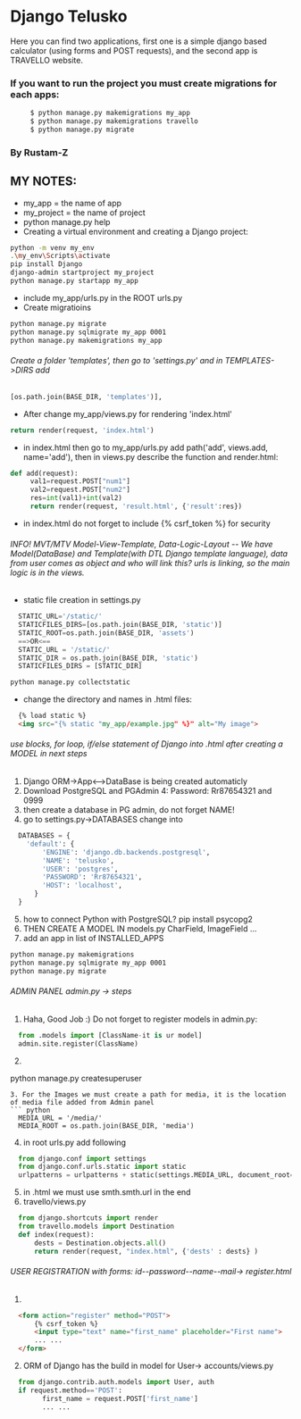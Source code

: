 # Django Telusko
Here you can find two applications, first one is a simple django based calculator (using forms and POST requests), and the second app is TRAVELLO website.
### If you want to run the project you must create migrations for each apps:
``` bash
     $ python manage.py makemigrations my_app
     $ python manage.py makemigrations travello
     $ python manage.py migrate
```
### By Rustam-Z

## MY NOTES:
- my_app = the name of app
- my_project = the name of project
- python manage.py help
- Creating a virtual environment and creating a Django project:
``` bash
python -m venv my_env
.\my_env\Scripts\activate
pip install Django
django-admin startproject my_project
python manage.py startapp my_app
```
- include my_app/urls.py in the ROOT urls.py
- Create migratioins
``` bash 
python manage.py migrate
python manage.py sqlmigrate my_app 0001
python manage.py makemigrations my_app
```
###### Create a folder 'templates', then go to 'settings.py' and in TEMPLATES->DIRS add 
``` python 
[os.path.join(BASE_DIR, 'templates')],
```
- After change my_app/views.py for rendering 'index.html'
``` python
return render(request, 'index.html')
```
- in index.html <from action='add' method='POST'> then go to my_app/urls.py add path('add', views.add, name='add'), then in views.py describe the function and render.html:
 ``` python
 def add(request):
      val1=request.POST["num1"]
      val2=request.POST["num2"]
      res=int(val1)+int(val2)
      return render(request, 'result.html', {'result':res})
```
- in index.html do not forget to include {% csrf_token %} for security 

###### INFO! MVT/MTV Model-View-Template, Data-Logic-Layout -- We have Model(DataBase) and Template(with DTL Django template language), data from user comes as object and who   will link this? urls is linking, so the main logic is in the views.

- static file creation in settings.py
``` python
  STATIC_URL='/static/' 
  STATICFILES_DIRS=[os.path.join(BASE_DIR, 'static')]
  STATIC_ROOT=os.path.join(BASE_DIR, 'assets')
  ==>OR<==
  STATIC_URL = '/static/'
  STATIC_DIR = os.path.join(BASE_DIR, 'static')
  STATICFILES_DIRS = [STATIC_DIR]
```
``` bash
python manage.py collectstatic
```
- change the directory and names in .html files:
``` html
  {% load static %}
  <img src="{% static "my_app/example.jpg" %}" alt="My image">
```
###### use blocks, for loop, if/else statement of Django into .html after creating a MODEL in next steps 
1. Django ORM->App<-->DataBase is being created automaticly
2. Download PostgreSQL and PGAdmin 4: Password: Rr87654321 and 0999
3. then create a database in PG admin, do not forget NAME!
4. go to settings.py->DATABASES change into
``` python
  DATABASES = {
    'default': {
        'ENGINE': 'django.db.backends.postgresql',
        'NAME': 'telusko', 
        'USER': 'postgres',
        'PASSWORD': 'Rr87654321',
        'HOST': 'localhost',
      }
  }
 ```
5. how to connect Python with PostgreSQL? pip install psycopg2
6. THEN CREATE A MODEL IN models.py CharField, ImageField ...
7. add an app in list of INSTALLED_APPS

``` bash 
python manage.py makemigrations
python manage.py sqlmigrate my_app 0001
python manage.py migrate
```
###### ADMIN PANEL admin.py -> steps
1. Haha, Good Job :) Do not forget to register models in admin.py:
  ``` python
    from .models import [ClassName-it is ur model]
    admin.site.register(ClassName)
 ```
2. ``` bash
python manage.py createsuperuser
```
3. For the Images we must create a path for media, it is the location of media file added from Admin panel
``` python
  MEDIA_URL = '/media/'
  MEDIA_ROOT = os.path.join(BASE_DIR, 'media')
```
4. in root urls.py add following
``` python
  from django.conf import settings
  from django.conf.urls.static import static
  urlpatterns = urlpatterns + static(settings.MEDIA_URL, document_root=settings.MEDIA_ROOT)
  ```
5. in .html we must use smth.smth.url in the end 
6. travello/views.py
``` python
  from django.shortcuts import render
  from travello.models import Destination
  def index(request):
      dests = Destination.objects.all()
      return render(request, "index.html", {'dests' : dests} )
  ```
###### USER REGISTRATION with forms: id--password--name--mail-> register.html
1. 
``` html
  <form action="register" method="POST">
      {% csrf_token %}
      <input type="text" name="first_name" placeholder="First name">
      ... ...
  </form>
```
2. ORM of Django has the build in model for User-> accounts/views.py
``` python
  from django.contrib.auth.models import User, auth
  if request.method=='POST':
        first_name = request.POST['first_name']
        ... ...
  ```
        


